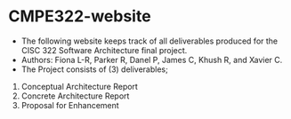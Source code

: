 # CMPE322-website

- The following website keeps track of all deliverables produced for the CISC 322 Software Architecture final project. 
- Authors: Fiona L-R, Parker R, Danel P, James C, Khush R, and Xavier C.
- The Project consists of (3) deliverables;

1) Conceptual Architecture Report
2) Concrete Architecture Report
3) Proposal for Enhancement
